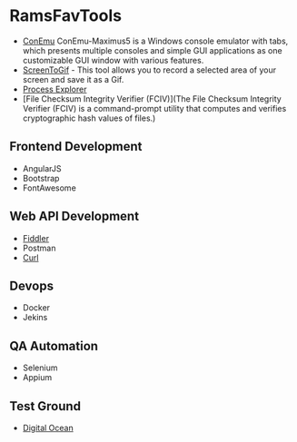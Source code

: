 # RamsFavTools


* [ConEmu](https://conemu.github.io/) ConEmu-Maximus5 is a Windows console emulator with tabs, which presents multiple consoles and simple GUI applications as one customizable GUI window with various features.
* [ScreenToGif](https://screentogif.codeplex.com/) - This tool allows you to record a selected area of your screen and save it as a Gif.
* [Process Explorer](https://technet.microsoft.com/en-us/sysinternals/processexplorer.aspx)
* [File Checksum Integrity Verifier (FCIV)](The File Checksum Integrity Verifier (FCIV) is a command-prompt utility that computes and verifies cryptographic hash values of files.)

## Frontend Development
* AngularJS
* Bootstrap
* FontAwesome

## Web API Development
* [Fiddler](http://www.telerik.com/fiddler) 
* Postman
* [Curl](https://curl.haxx.se/download.html)




## Devops
* Docker
* Jekins

## QA Automation
* Selenium
* Appium

## Test Ground
* [Digital Ocean](www.digitalocean.com)
